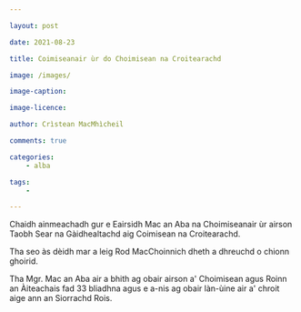 ```yaml
---

layout: post

date: 2021-08-23

title: Coimiseanair ùr do Choimisean na Croitearachd

image: /images/

image-caption:

image-licence:

author: Crìstean MacMhìcheil

comments: true

categories:
    - alba

tags:
    -

---
```


Chaidh ainmeachadh gur e Eairsidh Mac an Aba na Choimiseanair ùr airson Taobh Sear na Gàidhealtachd aig Coimisean na Croitearachd.

Tha seo às dèidh mar a leig Rod MacChoinnich dheth a dhreuchd o chionn ghoirid.

Tha Mgr. Mac an Aba air a bhith ag obair airson a' Choimisean agus Roinn an Àiteachais fad 33 bliadhna agus e a-nis ag obair làn-ùine air a' chroit aige ann an Siorrachd Rois.

<!--more-->
